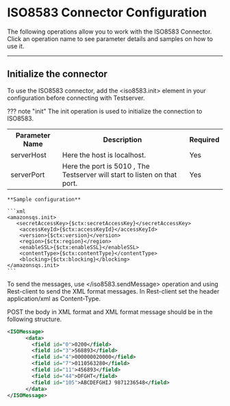 # ISO8583 Connector Configuration

The following operations allow you to work with the ISO8583 Connector. Click an operation name to see parameter details and samples on how to use it.

---

## Initialize the connector

To use the ISO8583 connector, add the <iso8583.init> element in your configuration before connecting with Testserver.

??? note "init"
    The init operation is used to initialize the connection to ISO8583.
    <table>
        <tr>
            <th>Parameter Name</th>
            <th>Description</th>
            <th>Required</th>
        </tr>
        <tr>
            <td>serverHost</td>
            <td>Here the host is localhost.</td>
            <td>Yes</td>
        </tr>
        <tr>
            <td>serverPort</td>
            <td>Here the port is 5010 , The Testserver will start to listen on that port.</td>
            <td>Yes</td>
        </tr>
    </table>

    **Sample configuration**

    ```xml
    <amazonsqs.init>
       <secretAccessKey>{$ctx:secretAccessKey}</secretAccessKey>
        <accessKeyId>{$ctx:accessKeyId}</accessKeyId>
        <version>{$ctx:version}</version>
        <region>{$ctx:region}</region>
        <enableSSL>{$ctx:enableSSL}</enableSSL>
        <contentType>{$ctx:contentType}</contentType>
        <blocking>{$ctx:blocking}</blocking>
    </amazonsqs.init>
    ```
    
To send the messages, use </iso8583.sendMessage> operation and using Rest-client to send the XML format messages. In Rest-client set the header application/xml as Content-Type.

POST the body in XML format and XML format message should be in the following structure.

```xml
<ISOMessage>
      <data>
        <field id="0">0200</field>
        <field id="3">568893</field>
        <field id="4">000000020000</field>
        <field id="7">0110563280</field>
        <field id="11">456893</field>
        <field id="44">DFGHT</field>
        <field id="105">ABCDEFGHIJ 9871236548</field>
      </data>
</ISOMessage>
```